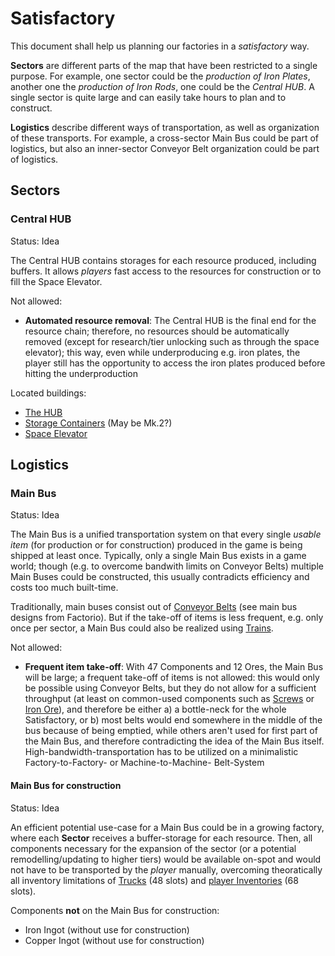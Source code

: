 # Satisfactory

This document shall help us planning our factories in a _satisfactory_ way.

**Sectors** are different parts of the map that have been restricted to a single purpose. For example, one sector could be the _production of Iron Plates_, another one the _production of Iron Rods_, one could be the *Central HUB*. A single sector is quite large and can easily take hours to plan and to construct.

**Logistics** describe different ways of transportation, as well as organization of these transports. For example, a cross-sector Main Bus could be part of logistics, but also an inner-sector Conveyor Belt organization could be part of logistics.

## Sectors

### Central HUB

Status: Idea

The Central HUB contains storages for each resource produced, including buffers. It allows _players_ fast access to the resources for construction or to fill the Space Elevator.

Not allowed:
 - **Automated resource removal**: The Central HUB is the final end for the resource chain; therefore, no resources should be automatically removed (except for research/tier unlocking such as through the space elevator); this way, even while underproducing e.g. iron plates, the player still has the opportunity to access the iron plates produced before hitting the underproduction

Located buildings:
 - [The HUB](https://satisfactory.gamepedia.com/The_HUB)
 - [Storage Containers](https://satisfactory.gamepedia.com/Storage_Container) (May be Mk.2?)
 - [Space Elevator](https://satisfactory.gamepedia.com/Space_Elevator)


## Logistics

### Main Bus

Status: Idea

The Main Bus is a unified transportation system on that every single _usable item_ (for production or for construction) produced in the game is being shipped at least once. Typically, only a single Main Bus exists in a game world; though (e.g. to overcome bandwith limits on Conveyor Belts) multiple Main Buses could be constructed, this usually contradicts efficiency and costs too much built-time.

Traditionally, main buses consist out of [Conveyor Belts](https://satisfactory.gamepedia.com/Conveyor_Belt) (see main bus designs from Factorio). But if the take-off of items is less frequent, e.g. only once per sector, a Main Bus could also be realized using [Trains](https://satisfactory.gamepedia.com/Electric_Locomotive).

Not allowed:
 - **Frequent item take-off**: With 47 Components and 12 Ores, the Main Bus will be large; a frequent take-off of items is not allowed: this would only be possible using Conveyor Belts, but they do not allow for a sufficient throughput (at least on common-used components such as [Screws](https://satisfactory.gamepedia.com/Screw) or [Iron Ore](https://satisfactory.gamepedia.com/Iron_Ore)), and therefore be either a) a bottle-neck for the whole Satisfactory, or b) most belts would end somewhere in the middle of the bus because of being emptied, while others aren't used for first part of the Main Bus, and therefore contradicting the idea of the Main Bus itself. High-bandwidth-transportation has to be utilized on a minimalistic Factory-to-Factory- or Machine-to-Machine- Belt-System


#### Main Bus for construction

Status: Idea

An efficient potential use-case for a Main Bus could be in a growing factory, where each **Sector** receives a buffer-storage for each resource. Then, all components necessary for the expansion of the sector (or a potential remodelling/updating to higher tiers) would be available on-spot and would not have to be transported by the _player_ manually, overcoming theoratically all inventory limitations of [Trucks](https://satisfactory.gamepedia.com/Truck) (48 slots) and [player Inventories](https://satisfactory.gamepedia.com/Inventory) (68 slots).

Components **not** on the Main Bus for construction:
 - Iron Ingot (without use for construction)
 - Copper Ingot (without use for construction)